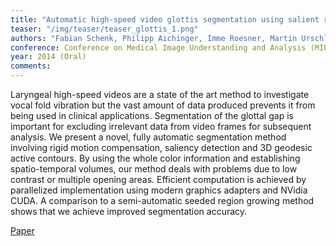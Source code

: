 ```yaml
---
title: "Automatic high-speed video glottis segmentation using salient regions and 3D geodesic active contours"
teaser: "/img/teaser/teaser_glottis_1.png"
authors: "Fabian Schenk, Philipp Aichinger, Imme Roesner, Martin Urschler, Horst Bischof"
conference: Conference on Medical Image Understanding and Analysis (MIUA) 2014
year: 2014 (Oral)
comments: 
---
```


Laryngeal high-speed videos are a state of the art method to investigate vocal fold vibration but the vast amount of data produced prevents it from being used in clinical applications. Segmentation of the glottal gap is important for excluding irrelevant data from video frames for subsequent analysis. We present a novel, fully automatic segmentation method involving rigid motion compensation, saliency detection and 3D geodesic active contours. By using the whole color information and establishing spatio-temporal volumes, our method deals with problems due to low contrast or multiple opening areas. Efficient computation is achieved by parallelized implementation using modern graphics adapters and NVidia CUDA. A comparison to a semi-automatic seeded region growing method shows that we achieve improved segmentation accuracy.


[Paper](https://github.com/fabianschenk/fabianschenk.github.io/raw/master/files/schenk_miua_2014.pdf)
